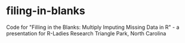 # filing-in-blanks
Code for "Filling in the Blanks: Multiply Imputing Missing Data in R" - a presentation for R-Ladies Research Triangle Park, North Carolina
